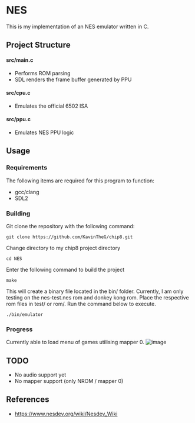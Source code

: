 # NES

This is my implementation of an NES emulator written in C.

## Project Structure
#### src/main.c
- Performs ROM parsing
- SDL renders the frame buffer generated by PPU
#### src/cpu.c
- Emulates the official 6502 ISA
#### src/ppu.c
- Emulates NES PPU logic

## Usage

### Requirements
The following items are required for this program to function:

- gcc/clang
- SDL2 

### Building

Git clone the repository with the following command: 

```
git clone https://github.com/KavinTheG/chip8.git
```

Change directory to my chip8 project directory

```
cd NES
```

Enter the following command to build the project

```
make
```

This will create a binary file located in the bin/ folder. Currently, I am only testing on the nes-test.nes rom and donkey kong rom. Place the respective rom files in test/ or rom/. Run the command below to execute.

```
./bin/emulator
```

### Progress 
Currently able to load menu of games utilising mapper 0. 
![image](https://github.com/user-attachments/assets/76d6df8b-2864-4093-95c5-c1831ef01364)


## TODO
- No audio support yet
- No mapper support (only NROM / mapper 0)

## References
- https://www.nesdev.org/wiki/Nesdev_Wiki
